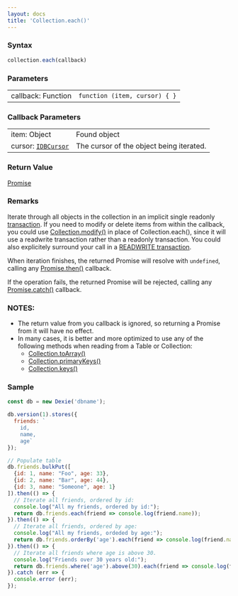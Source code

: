 ```yaml
---
layout: docs
title: 'Collection.each()'
---
```


### Syntax

```javascript
collection.each(callback)
```

### Parameters

<table>
  <tr>
    <td>callback: Function</td>
    <td><code>function (item, cursor) { }</code></td>
  </tr>
</table>

### Callback Parameters

<table>
  <tr>
    <td>item: Object</td>
    <td>Found object</td>
  </tr>
  <tr>
    <td>cursor: <a href="https://developer.mozilla.org/en-US/docs/Web/API/IDBCursor"><code>IDBCursor</code></a></td>
    <td>The cursor of the object being iterated.</td>
  </tr>
</table>

### Return Value

[Promise](/docs/Promise/Promise)

### Remarks

Iterate through all objects in the collection in an implicit single readonly [transaction](http://dexie.org/docs/Dexie/Dexie.transaction()). If you need to modify or delete items from within the callback, you could use [Collection.modify()](http://dexie.org/docs/Collection/Collection.modify()) in place of Collection.each(), since it will use a readwrite transaction rather than a readonly transaction. You could also explicitely surround your call in a [READWRITE transaction](http://dexie.org/docs/Dexie/Dexie.transaction()).

When iteration finishes, the returned Promise will resolve with `undefined`, calling any [Promise.then()](/docs/Promise/Promise.then()) callback.

If the operation fails, the returned Promise will be rejected, calling any [Promise.catch()](/docs/Promise/Promise.catch()) callback.

### NOTES:
* The return value from you callback is ignored, so returning a Promise from it will have no effect.
* In many cases, it is better and more optimized to use any of the following methods when reading from a Table or Collection:
  * [Collection.toArray()](/docs/Collection/Collection.toArray())
  * [Collection.primaryKeys()](/docs/Collection/Collection.primaryKeys())
  * [Collection.keys()](/docs/Collection/Collection.keys())

### Sample

```javascript
const db = new Dexie('dbname');

db.version(1).stores({
  friends: `
    id,
    name,
    age`
});

// Populate table
db.friends.bulkPut([
  {id: 1, name: "Foo", age: 33},
  {id: 2, name: "Bar", age: 44},
  {id: 3, name: "Someone", age: 1}
]).then(() => {
  // Iterate all friends, ordered by id:
  console.log("All my friends, ordered by id:");
  return db.friends.each(friend => console.log(friend.name));
}).then(() => {
  // Iterate all friends, ordered by age:
  console.log("All my friends, ordeded by age:");
  return db.friends.orderBy('age').each(friend => console.log(friend.name));
}).then(() => {
  // Iterate all friends where age is above 30.
  console.log("Friends over 30 years old:");
  return db.friends.where('age').above(30).each(friend => console.log(friend.name));
}).catch (err => {
  console.error (err);
});

```
